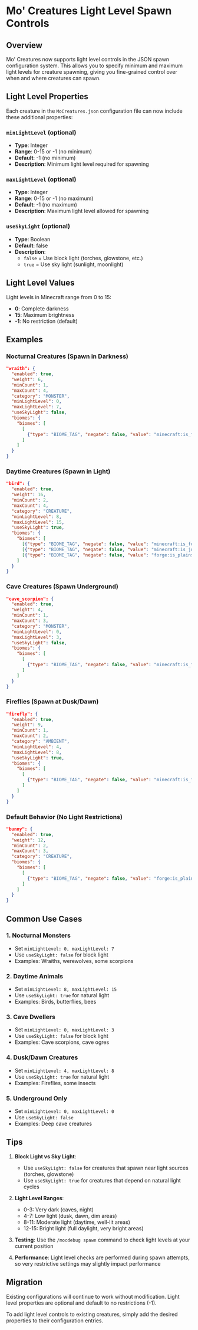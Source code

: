 # Mo' Creatures Light Level Spawn Controls

## Overview

Mo' Creatures now supports light level controls in the JSON spawn configuration system. This allows you to specify minimum and maximum light levels for creature spawning, giving you fine-grained control over when and where creatures can spawn.

## Light Level Properties

Each creature in the `MoCreatures.json` configuration file can now include these additional properties:

### `minLightLevel` (optional)
- **Type**: Integer
- **Range**: 0-15 or -1 (no minimum)
- **Default**: -1 (no minimum)
- **Description**: Minimum light level required for spawning

### `maxLightLevel` (optional)
- **Type**: Integer  
- **Range**: 0-15 or -1 (no maximum)
- **Default**: -1 (no maximum)
- **Description**: Maximum light level allowed for spawning

### `useSkyLight` (optional)
- **Type**: Boolean
- **Default**: false
- **Description**: 
  - `false` = Use block light (torches, glowstone, etc.)
  - `true` = Use sky light (sunlight, moonlight)

## Light Level Values

Light levels in Minecraft range from 0 to 15:
- **0**: Complete darkness
- **15**: Maximum brightness
- **-1**: No restriction (default)

## Examples

### Nocturnal Creatures (Spawn in Darkness)
```json
"wraith": {
  "enabled": true,
  "weight": 6,
  "minCount": 1,
  "maxCount": 4,
  "category": "MONSTER",
  "minLightLevel": 0,
  "maxLightLevel": 7,
  "useSkyLight": false,
  "biomes": {
    "biomes": [
      [
        {"type": "BIOME_TAG", "negate": false, "value": "minecraft:is_forest"}
      ]
    ]
  }
}
```

### Daytime Creatures (Spawn in Light)
```json
"bird": {
  "enabled": true,
  "weight": 16,
  "minCount": 2,
  "maxCount": 4,
  "category": "CREATURE",
  "minLightLevel": 8,
  "maxLightLevel": 15,
  "useSkyLight": true,
  "biomes": {
    "biomes": [
      [{"type": "BIOME_TAG", "negate": false, "value": "minecraft:is_forest"}],
      [{"type": "BIOME_TAG", "negate": false, "value": "minecraft:is_jungle"}],
      [{"type": "BIOME_TAG", "negate": false, "value": "forge:is_plains"}]
    ]
  }
}
```

### Cave Creatures (Spawn Underground)
```json
"cave_scorpion": {
  "enabled": true,
  "weight": 4,
  "minCount": 1,
  "maxCount": 3,
  "category": "MONSTER",
  "minLightLevel": 0,
  "maxLightLevel": 3,
  "useSkyLight": false,
  "biomes": {
    "biomes": [
      [
        {"type": "BIOME_TAG", "negate": false, "value": "minecraft:is_forest"}
      ]
    ]
  }
}
```

### Fireflies (Spawn at Dusk/Dawn)
```json
"firefly": {
  "enabled": true,
  "weight": 9,
  "minCount": 1,
  "maxCount": 2,
  "category": "AMBIENT",
  "minLightLevel": 4,
  "maxLightLevel": 8,
  "useSkyLight": true,
  "biomes": {
    "biomes": [
      [
        {"type": "BIOME_TAG", "negate": false, "value": "minecraft:is_forest"}
      ]
    ]
  }
}
```

### Default Behavior (No Light Restrictions)
```json
"bunny": {
  "enabled": true,
  "weight": 12,
  "minCount": 2,
  "maxCount": 3,
  "category": "CREATURE",
  "biomes": {
    "biomes": [
      [
        {"type": "BIOME_TAG", "negate": false, "value": "forge:is_plains"}
      ]
    ]
  }
}
```

## Common Use Cases

### 1. **Nocturnal Monsters**
- Set `minLightLevel: 0, maxLightLevel: 7`
- Use `useSkyLight: false` for block light
- Examples: Wraiths, werewolves, some scorpions

### 2. **Daytime Animals**
- Set `minLightLevel: 8, maxLightLevel: 15`
- Use `useSkyLight: true` for natural light
- Examples: Birds, butterflies, bees

### 3. **Cave Dwellers**
- Set `minLightLevel: 0, maxLightLevel: 3`
- Use `useSkyLight: false` for block light
- Examples: Cave scorpions, cave ogres

### 4. **Dusk/Dawn Creatures**
- Set `minLightLevel: 4, maxLightLevel: 8`
- Use `useSkyLight: true` for natural light
- Examples: Fireflies, some insects

### 5. **Underground Only**
- Set `minLightLevel: 0, maxLightLevel: 0`
- Use `useSkyLight: false`
- Examples: Deep cave creatures

## Tips

1. **Block Light vs Sky Light**: 
   - Use `useSkyLight: false` for creatures that spawn near light sources (torches, glowstone)
   - Use `useSkyLight: true` for creatures that depend on natural light cycles

2. **Light Level Ranges**:
   - 0-3: Very dark (caves, night)
   - 4-7: Low light (dusk, dawn, dim areas)
   - 8-11: Moderate light (daytime, well-lit areas)
   - 12-15: Bright light (full daylight, very bright areas)

3. **Testing**: Use the `/mocdebug spawn` command to check light levels at your current position

4. **Performance**: Light level checks are performed during spawn attempts, so very restrictive settings may slightly impact performance

## Migration

Existing configurations will continue to work without modification. Light level properties are optional and default to no restrictions (-1).

To add light level controls to existing creatures, simply add the desired properties to their configuration entries. 